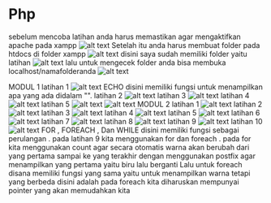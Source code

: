 # Php
sebelum mencoba latihan anda harus memastikan agar mengaktifkan apache pada xampp
![alt text](https://github.com/rezaalamsyah/Php/blob/master/Screenshot%20(230).png)
Setelah itu anda harus membuat folder pada htdocs di folder xampp
![alt text](https://github.com/rezaalamsyah/Php/blob/master/Screenshot%20(249).png)
disini saya sudah memiliki folder yaitu latihan 
![alt text](https://github.com/rezaalamsyah/Php/blob/master/Screenshot%20(250).png)
lalu untuk mengecek folder anda bisa membuka localhost/namafolderanda
![alt text](https://github.com/rezaalamsyah/Php/blob/master/Screenshot%20(231).png)

MODUL 1
latihan 1
![alt text](https://github.com/rezaalamsyah/Php/blob/master/Screenshot%20(232).png)
ECHO disini memiliki fungsi untuk menampilkan apa yang ada didalam "".
latihan 2
![alt text](https://github.com/rezaalamsyah/Php/blob/master/Screenshot%20(233).png)
latihan 3
![alt text](https://github.com/rezaalamsyah/Php/blob/master/Screenshot%20(234).png)
latihan 4
![alt text](https://github.com/rezaalamsyah/Php/blob/master/Screenshot%20(235).png)
latihan 5
![alt text](https://github.com/rezaalamsyah/Php/blob/master/Screenshot%20(236).png)
![alt text](https://github.com/rezaalamsyah/Php/blob/master/Screenshot%20(237).png)
MODUL 2
latihan 1
![alt text](https://github.com/rezaalamsyah/Php/blob/master/Screenshot%20(238).png)
latihan 2
![alt text](https://github.com/rezaalamsyah/Php/blob/master/Screenshot%20(239).png)
latihan 3
![alt text](https://github.com/rezaalamsyah/Php/blob/master/Screenshot%20(240).png)
latihan 4
![alt text](https://github.com/rezaalamsyah/Php/blob/master/Screenshot%20(241).png)
latihan 5
![alt text](https://github.com/rezaalamsyah/Php/blob/master/Screenshot%20(242).png)
latihan 6
![alt text](https://github.com/rezaalamsyah/Php/blob/master/Screenshot%20(243).png)
latihan 7
![alt text](https://github.com/rezaalamsyah/Php/blob/master/Screenshot%20(244).png)
latihan 8
![alt text](https://github.com/rezaalamsyah/Php/blob/master/Screenshot%20(245).png)
latihan 9
![alt text](https://github.com/rezaalamsyah/Php/blob/master/Screenshot%20(246).png)
latihan 10
![alt text](https://github.com/rezaalamsyah/Php/blob/master/Screenshot%20(247).png)
FOR , FOREACH , Dan WHILE disini memiliki fungsi sebagai perulangan .   pada latihan 9 kita menggunakan for dan foreach . pada for kita menggunakan count agar secara otomatis warna akan berubah dari yang pertama sampai ke yang terakhir dengan menggunakan postfix agar menampilkan yang pertama yaitu biru lalu berganti
Lalu untuk foreach disana memiliki fungsi yang sama yaitu untuk menampilkan warna tetapi yang berbeda disini adalah pada foreach kita diharuskan mempunyai pointer yang akan memudahkan kita
